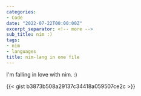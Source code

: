 ```yaml
---
categories:
- Code
date: "2022-07-22T00:00:00Z"
excerpt_separator: <!-- more -->
sub_title: nim :)
tags:
- nim
- languages
title: nim-lang in one file
---
```


I'm falling in love with nim. :)

<!--more-->

{{< gist b3873b508a29137c34418a059507ce2c >}}